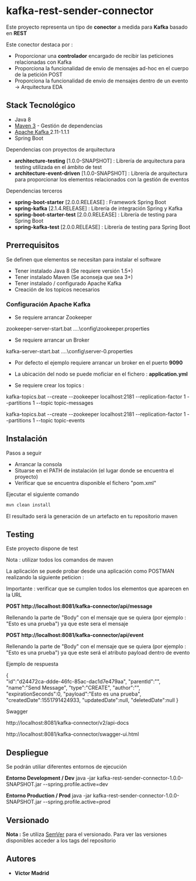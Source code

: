 # kafka-rest-sender-connector

Este proyecto representa un tipo de **conector** a medida para **Kafka** basado en **REST**  

Este conector destaca por :

* Proporcionar una **controlador** encargado de recibir las peticiones relacionadas con Kafka
* Proporciona la funcionalidad de envio de mensajes ad-hoc en el cuerpo de la petición POST 
* Proporciona la funcionalidad de envio de mensajes dentro de un evento -> Arquitectura EDA

## Stack Tecnológico

* Java 8
* [Maven 3](https://maven.apache.org/) - Gestión de dependencias
* [Apache Kafka ](https://kafka.apache.org/) 2.11-1.1.1
* Spring Boot
 

Dependencias con proyectos de arquitectura

* **architecture-testing** [1.0.0-SNAPSHOT] : Librería de arquitectura para testing utilizada en el ámbito de test
* **architecture-event-driven** [1.0.0-SNAPSHOT] : Librería de arquitectura para proporcionar los elementos relacionados con la gestión de eventos

Dependencias terceros

* **spring-boot-starter** [2.0.0.RELEASE] : Framework Spring Boot
* **spring-kafka** [2.1.4.RELEASE] : Librería de integración Spring y Kafka
* **spring-boot-starter-test** [2.0.0.RELEASE] : Librería de testing para Spring Boot
* **spring-kafka-test** [2.0.0.RELEASE] : Librería de testing para Spring Boot


## Prerrequisitos

Se definen que elementos se necesitan para instalar el software

* Tener instalado Java 8 (Se requiere versión 1.5+)
* Tener instalado Maven (Se aconseja que sea 3+)
* Tener instalado / configurado Apache Kafka
* Creación de los topicos necesarios


### Configuración Apache Kafka

* Se requiere arrancar Zookeeper

zookeeper-server-start.bat ..\..\config\zookeeper.properties

* Se requiere arrancar un Broker

kafka-server-start.bat ..\..\config\server-0.properties

* Por defecto el ejemplo requiere arrancar un broker en el puerto **9090**
* La ubicación del nodo se puede moficiar en el fichero : **application.yml**

* Se requiere crear los topics :

kafka-topics.bat --create --zookeeper localhost:2181 --replication-factor 1 --partitions 1 --topic topic-messages

kafka-topics.bat --create --zookeeper localhost:2181 --replication-factor 1 --partitions 1 --topic topic-events


## Instalación

Pasos a seguir 

* Arrancar la consola
* Situarse en el PATH de instalación (el lugar donde se encuentra el proyecto)
* Verificar que se encuentra disponible el fichero "pom.xml"

Ejecutar el siguiente comando

```bash
mvn clean install
```

El resultado será la generación de un artefacto en tu repositorio maven


## Testing

Este proyecto dispone de test

Nota : utilizar todos los comandos de maven


La aplicación se puede probar desde una aplicación como POSTMAN realizando la siguiente peticion :

Importante : verificar que se cumplen todos los elementos que aparecen en la URL

**POST http://localhost:8081/kafka-connector/api/message**

Rellenando la parte de "Body" con el mensaje que se quiera (por ejemplo : "Esto es una prueba")  ya que este sera el mensaje 

**POST http://localhost:8081/kafka-connector/api/event**

Rellenando la parte de "Body" con el mensaje que se quiera (por ejemplo : "Esto es una prueba") ya que este será el atributo payload dentro de evento

Ejemplo de respuesta

{  
   "id":"d24472ca-ddde-46fc-85ac-dac1d7e479aa",
   "parentId":"",
   "name":"Send Message",
   "type":"CREATE",
   "author":"",
   "expirationSeconds":0,
   "payload":"Esto es una prueba",
   "createdDate":1551791424933,
   "updatedDate":null,
   "deletedDate":null
}


Swagger 

http://localhost:8081/kafka-connector/v2/api-docs

http://localhost:8081/kafka-connector/swagger-ui.html


## Despliegue

Se podrán utiliar diferentes entornos de ejecución

**Entorno Development / Dev**
java -jar kafka-rest-sender-connector-1.0.0-SNAPSHOT.jar --spring.profile.active=dev


**Entorno Production / Prod**
java -jar kafka-rest-sender-connector-1.0.0-SNAPSHOT.jar --spring.profile.active=prod



## Versionado

**Nota :** Se utiliza [SemVer](http://semver.org/) para el versionado. 
Para ver las versiones disponibles acceder a los tags del repositorio

## Autores

* **Víctor Madrid**
